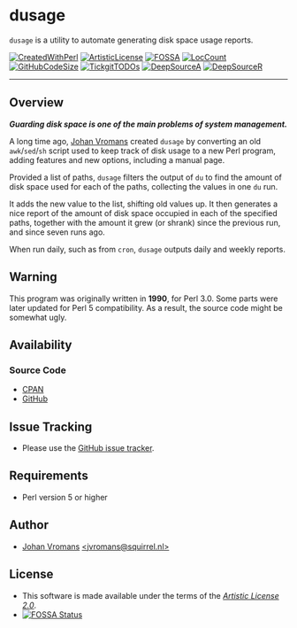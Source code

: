 # dusage

`dusage` is a utility to automate generating disk space usage reports.

[![CreatedWithPerl](https://img.shields.io/badge/Perl-5-blue.svg)](https://www.perl.org/)
[![ArtisticLicense](https://img.shields.io/badge/License-Artistic%202.0-blue.svg)](https://github.com/sciurius/dusage/LICENSE.md)
[![FOSSA](https://app.fossa.com/api/projects/git%2Bgithub.com%2Fjohnsonjh%2Fdusage.svg?type=shield)](https://github.com/sciurius/dusage/LICENSE.md)
[![LocCount](https://img.shields.io/tokei/lines/github/sciurius/dusage.svg)](https://github.com/XAMPPRocky/tokei)
[![GitHubCodeSize](https://img.shields.io/github/languages/code-size/sciurius/dusage.svg)](https://github.com/sciurius/dusage)
[![TickgitTODOs](https://img.shields.io/endpoint?url=https://api.tickgit.com/badge?repo=github.com/sciurius/dusage)](https://www.tickgit.com/browse?repo=github.com/sciurius/dusage)
[![DeepSourceA](https://deepsource.io/gh/johnsonjh/dusage.svg/?label=active+issues)](https://deepsource.io/gh/johnsonjh/dusage/?ref=repository-badge)
[![DeepSourceR](https://deepsource.io/gh/johnsonjh/dusage.svg/?label=resolved+issues)](https://deepsource.io/gh/johnsonjh/dusage/?ref=repository-badge)

------

## Overview

***Guarding disk space is one of the main problems of system management.***

A long time ago, [Johan Vromans](https://johan.vromans.org/) created
`dusage` by converting an old `awk`/`sed`/`sh` script used to keep
track of disk usage to a new Perl program, adding features and new
options, including a manual page.

Provided a list of paths, `dusage` filters the output of `du` to find
the amount of disk space used for each of the paths, collecting the
values in one `du` run.

It adds the new value to the list, shifting old values up. It then
generates a nice report of the amount of disk space occupied in each
of the specified paths, together with the amount it grew (or shrank)
since the previous run, and since seven runs ago.

When run daily, such as from `cron`, `dusage` outputs daily and weekly
reports.

## Warning

This program was originally written in **1990**, for Perl 3.0. Some parts were later updated for Perl 5 compatibility. As a result, the source code might be somewhat ugly.

## Availability

### Source Code

* [CPAN](https://metacpan.org/pod/App::Dusage)
* [GitHub](https://github.com/sciurius/dusage)

## Issue Tracking

* Please use the [GitHub issue tracker](https://github.com/sciurius/dusage/issues).

## Requirements

* Perl version 5 or higher

## Author

* [Johan Vromans](https://johan.vromans.org/) [\<jvromans@squirrel.nl\>](mailto:jvromans@squirrel.nl)

## License

* This software is made available under the terms of the
*[Artistic License 2.0](https://github.com/sciurius/dusage/LICENSE.md)*.
* [![FOSSA Status](https://app.fossa.com/api/projects/git%2Bgithub.com%2Fjohnsonjh%2Fdusage.svg?type=small)](https://app.fossa.com/projects/git%2Bgithub.com%2Fjohnsonjh%2Fdusage/refs/branch/master)

